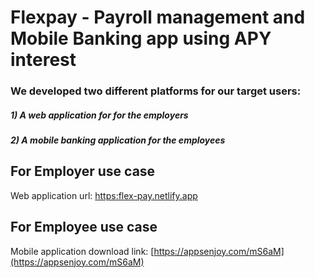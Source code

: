 # Flexpay - Payroll management and Mobile Banking app using APY interest

### We developed two different platforms for our target users: 
##### 1) A web application for  for the employers 
##### 2) A mobile banking application for the employees 

## For Employer use case
Web application url: [https:flex-pay.netlify.app](https://flex-pay.netlify.app)

## For Employee use case

Mobile application download link: [https://appsenjoy.com/mS6aM](https://appsenjoy.com/mS6aM)
